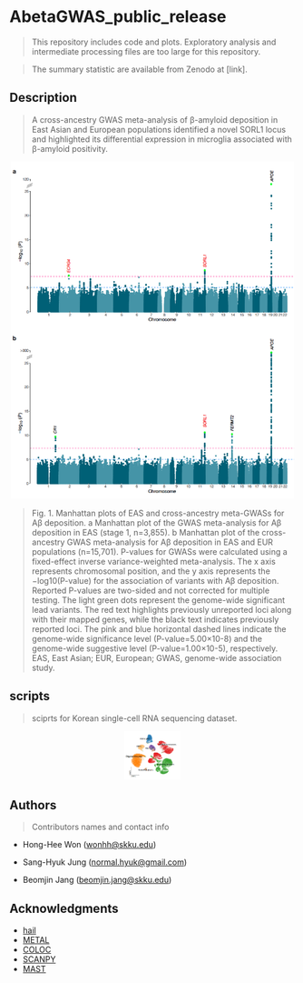 # AbetaGWAS_public_release

> This repository includes code and plots. Exploratory analysis and intermediate processing files are too large for this repository.

> The summary statistic are available from Zenodo at [link]. 

## Description

> A cross-ancestry GWAS meta-analysis of β-amyloid deposition in East Asian and European populations identified a novel SORL1 locus and highlighted its differential expression in microglia associated with β-amyloid positivity.

<p align="center">
 <img src="figures/Figure1.png", width=500>
</p>

> Fig. 1. Manhattan plots of EAS and cross-ancestry meta-GWASs for Aβ deposition. a Manhattan plot of the GWAS meta-analysis for Aβ deposition in EAS (stage 1, n=3,855). b Manhattan plot of the cross-ancestry GWAS meta-analysis for Aβ deposition in EAS and EUR populations (n=15,701). P-values for GWASs were calculated using a fixed-effect inverse variance-weighted meta-analysis. The x axis represents chromosomal position, and the y axis represents the −log10(P-value) for the association of variants with Aβ deposition. Reported P-values are two-sided and not corrected for multiple testing. The light green dots represent the genome-wide significant lead variants. The red text highlights previously unreported loci along with their mapped genes, while the black text indicates previously reported loci. The pink and blue horizontal dashed lines indicate the genome-wide significance level (P-value=5.00×10-8) and the genome-wide suggestive level (P-value=1.00×10-5), respectively. EAS, East Asian; EUR, European; GWAS, genome-wide association study.

## scripts
> sciprts for Korean single-cell RNA sequencing dataset.

<p align="center">
 <img src="figures/Figure4.png", width=100>
</p>

## Authors

> Contributors names and contact info

- Hong-Hee Won (wonhh@skku.edu)
  
- Sang-Hyuk Jung (normal.hyuk@gmail.com)

- Beomjin Jang (beomjin.jang@skku.edu)


## Acknowledgments

* [hail](https://github.com/hail-is/hail)
* [METAL](https://genome.sph.umich.edu/wiki/METAL_Documentation)
* [COLOC](https://github.com/chr1swallace/coloc)
* [SCANPY](https://scanpy.readthedocs.io/en/stable/installation.html)
* [MAST](https://rglab.github.io/MAST/)
